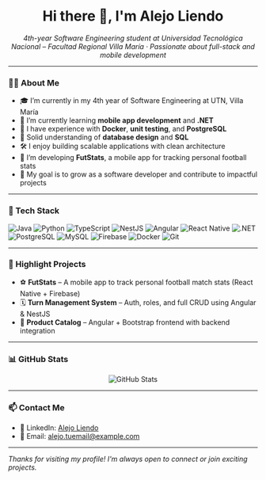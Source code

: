 <h1 align="center">Hi there 👋, I'm Alejo Liendo</h1>

<p align="center">
  <em>4th-year Software Engineering student at Universidad Tecnológica Nacional – Facultad Regional Villa María · Passionate about full-stack and mobile development</em>
</p>

---

### 👨‍💻 About Me

- 🎓 I’m currently in my 4th year of Software Engineering at UTN, Villa María
- 📱 I’m currently learning **mobile app development** and **.NET**
- 🧠 I have experience with **Docker**, **unit testing**, and **PostgreSQL**
- 💾 Solid understanding of **database design** and **SQL**
- 🛠️ I enjoy building scalable applications with clean architecture
- 🚀 I’m developing **FutStats**, a mobile app for tracking personal football stats
- 🎯 My goal is to grow as a software developer and contribute to impactful projects

---

### 🧰 Tech Stack

![Java](https://img.shields.io/badge/-Java-007396?style=flat-square&logo=java)
![Python](https://img.shields.io/badge/-Python-3776AB?style=flat-square&logo=python)
![TypeScript](https://img.shields.io/badge/-TypeScript-3178C6?style=flat-square&logo=typescript)
![NestJS](https://img.shields.io/badge/-NestJS-E0234E?style=flat-square&logo=nestjs)
![Angular](https://img.shields.io/badge/-Angular-DD0031?style=flat-square&logo=angular)
![React Native](https://img.shields.io/badge/-React%20Native-61DAFB?style=flat-square&logo=react)
![.NET](https://img.shields.io/badge/-.NET-512BD4?style=flat-square&logo=dotnet)
![PostgreSQL](https://img.shields.io/badge/-PostgreSQL-336791?style=flat-square&logo=postgresql)
![MySQL](https://img.shields.io/badge/-MySQL-4479A1?style=flat-square&logo=mysql)
![Firebase](https://img.shields.io/badge/-Firebase-FFCA28?style=flat-square&logo=firebase)
![Docker](https://img.shields.io/badge/-Docker-2496ED?style=flat-square&logo=docker)
![Git](https://img.shields.io/badge/-Git-F05032?style=flat-square&logo=git)

---

### 📌 Highlight Projects

- ⚽ **FutStats** – A mobile app to track personal football match stats (React Native + Firebase)
- 🗓️ **Turn Management System** – Auth, roles, and full CRUD using Angular & NestJS
- 🛒 **Product Catalog** – Angular + Bootstrap frontend with backend integration

---

### 📊 GitHub Stats

<p align="center">
  <img src="https://github-readme-stats.vercel.app/api?username=AlejoLiendo&show_icons=true&theme=radical" alt="GitHub Stats" />
</p>

---

### 📫 Contact Me

- 💼 LinkedIn: [Alejo Liendo](https://www.linkedin.com/in/alejol/)
- 📧 Email: alejo.tuemail@example.com

---

*Thanks for visiting my profile! I'm always open to connect or join exciting projects.*
